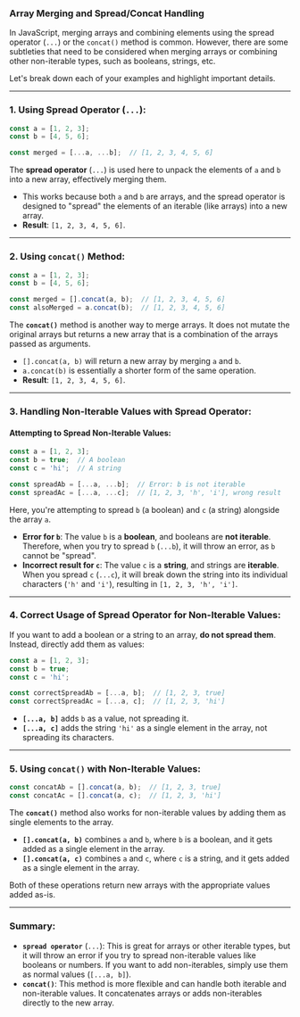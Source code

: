 ### **Array Merging and Spread/Concat Handling**

In JavaScript, merging arrays and combining elements using the spread operator (`...`) or the `concat()` method is common. However, there are some subtleties that need to be considered when merging arrays or combining other non-iterable types, such as booleans, strings, etc.

Let's break down each of your examples and highlight important details.

---

### **1. Using Spread Operator (`...`)**:

```javascript
const a = [1, 2, 3];
const b = [4, 5, 6];

const merged = [...a, ...b];  // [1, 2, 3, 4, 5, 6]
```

The **spread operator** (`...`) is used here to unpack the elements of `a` and `b` into a new array, effectively merging them.

- This works because both `a` and `b` are arrays, and the spread operator is designed to "spread" the elements of an iterable (like arrays) into a new array.
- **Result**: `[1, 2, 3, 4, 5, 6]`.

---

### **2. Using `concat()` Method**:

```javascript
const a = [1, 2, 3];
const b = [4, 5, 6];

const merged = [].concat(a, b);  // [1, 2, 3, 4, 5, 6]
const alsoMerged = a.concat(b);  // [1, 2, 3, 4, 5, 6]
```

The **`concat()`** method is another way to merge arrays. It does not mutate the original arrays but returns a new array that is a combination of the arrays passed as arguments.

- `[].concat(a, b)` will return a new array by merging `a` and `b`.
- `a.concat(b)` is essentially a shorter form of the same operation.
- **Result**: `[1, 2, 3, 4, 5, 6]`.

---

### **3. Handling Non-Iterable Values with Spread Operator**:

#### **Attempting to Spread Non-Iterable Values**:

```javascript
const a = [1, 2, 3];
const b = true;  // A boolean
const c = 'hi';  // A string

const spreadAb = [...a, ...b];  // Error: b is not iterable
const spreadAc = [...a, ...c];  // [1, 2, 3, 'h', 'i'], wrong result
```

Here, you're attempting to spread `b` (a boolean) and `c` (a string) alongside the array `a`.

- **Error for `b`**: The value `b` is a **boolean**, and booleans are **not iterable**. Therefore, when you try to spread `b` (`...b`), it will throw an error, as `b` cannot be "spread".
- **Incorrect result for `c`**: The value `c` is a **string**, and strings are **iterable**. When you spread `c` (`...c`), it will break down the string into its individual characters (`'h'` and `'i'`), resulting in `[1, 2, 3, 'h', 'i']`.

---

### **4. Correct Usage of Spread Operator for Non-Iterable Values**:

If you want to add a boolean or a string to an array, **do not spread them**. Instead, directly add them as values:

```javascript
const a = [1, 2, 3];
const b = true;
const c = 'hi';

const correctSpreadAb = [...a, b];  // [1, 2, 3, true]
const correctSpreadAc = [...a, c];  // [1, 2, 3, 'hi']
```

- **`[...a, b]`** adds `b` as a value, not spreading it.
- **`[...a, c]`** adds the string `'hi'` as a single element in the array, not spreading its characters.

---

### **5. Using `concat()` with Non-Iterable Values**:

```javascript
const concatAb = [].concat(a, b);  // [1, 2, 3, true]
const concatAc = [].concat(a, c);  // [1, 2, 3, 'hi']
```

The **`concat()`** method also works for non-iterable values by adding them as single elements to the array.

- **`[].concat(a, b)`** combines `a` and `b`, where `b` is a boolean, and it gets added as a single element in the array.
- **`[].concat(a, c)`** combines `a` and `c`, where `c` is a string, and it gets added as a single element in the array.

Both of these operations return new arrays with the appropriate values added as-is.

---

### **Summary**:

- **`spread operator`** (`...`): This is great for arrays or other iterable types, but it will throw an error if you try to spread non-iterable values like booleans or numbers. If you want to add non-iterables, simply use them as normal values (`[...a, b]`).
- **`concat()`**: This method is more flexible and can handle both iterable and non-iterable values. It concatenates arrays or adds non-iterables directly to the new array.

